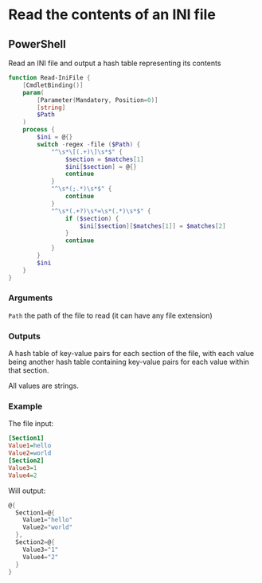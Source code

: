# Read the contents of an INI file

## PowerShell

Read an INI file and output a hash table representing its contents

```powershell
function Read-IniFile {    
    [CmdletBinding()]
    param(    
        [Parameter(Mandatory, Position=0)]
        [string]
        $Path
    )   
    process {
        $ini = @{}
        switch -regex -file ($Path) {
            "^\s*\[(.+)\]\s*$" {  
                $section = $matches[1]            
                $ini[$section] = @{} 
                continue            
            }
            "^\s*(;.*)\s*$" {
                continue
            }
            "^\s*(.+?)\s*=\s*(.*)\s*$" {
                if ($section) {
                    $ini[$section][$matches[1]] = $matches[2]                
                }
                continue
            }
        }
        $ini
    }
}
```

### Arguments

`Path` the path of the file to read (it can have any file extension)

### Outputs

A hash table of key-value pairs for each section of the file, with each value being another hash table containing key-value pairs for each value within that section.

All values are strings.

### Example

The file input:

```ini
[Section1]
Value1=hello
Value2=world
[Section2]
Value3=1
Value4=2
```

Will output:

```powershell
@{
  Section1=@{
    Value1="hello"
    Value2="world"
  },
  Section2=@{
    Value3="1"
    Value4="2"
  }
}
```




